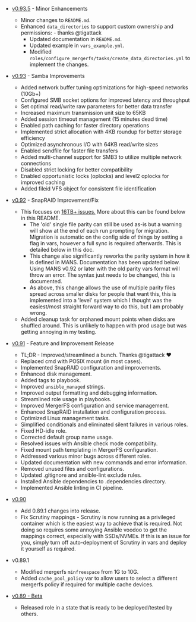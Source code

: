 * [v0.93.5](https://github.com/monstermuffin/muffins-awesome-nas-stack/tree/main) - Minor Enhancements
  * Minor changes to `README.md`.
  * Enhanced `data_directories` to support custom ownership and permissions: - thanks @tigattack
    * Updated documentation in `README.md`.
    * Updated example in `vars_example.yml`.
    * Modified `roles/configure_mergerfs/tasks/create_data_directories.yml` to implement the changes.

* [v0.93](https://github.com/monstermuffin/muffins-awesome-nas-stack/releases/tag/v0.93) - Samba Improvements

  * Added network buffer tuning optimizations for high-speed networks (10Gb+)
  * Configured SMB socket options for improved latency and throughput
  * Set optimal read/write raw parameters for better data transfer
  * Increased maximum transmission unit size to 65KB
  * Added session timeout management (15 minutes dead time)
  * Enabled path caching for faster directory operations
  * Implemented strict allocation with 4KB roundup for better storage efficiency
  * Optimized asynchronous I/O with 64KB read/write sizes
  * Enabled sendfile for faster file transfers
  * Added multi-channel support for SMB3 to utilize multiple network connections
  * Disabled strict locking for better compatibility
  * Enabled opportunistic locks (oplocks) and level2 oplocks for improved caching
  * Added fileid VFS object for consistent file identification

* [v0.92](https://github.com/monstermuffin/muffins-awesome-nas-stack/releases/tag/v0.92) - SnapRAID Improvement/Fix

  * This focuses on [16TB+ issues.](https://github.com/monstermuffin/muffins-awesome-nas-stack/issues/24) More about this can be found below in this README.
    * The 'old' single file parity can still be used as-is but a warning will show at the end of each run prompting for migration. Migration is automatic on the config side of things by setting a flag in vars, however a full sync is required afterwards. This is detailed below in this doc.
    * This change also significantly reworks the parity system in how it is defined in MANS. Documentation has been updated below. Using MANS v0.92 or later with the old parity vars format will throw an error. The syntax just needs to be changed, this is documented.
    * As above, this change allows the use of multiple parity files spread across smaller disks for people that want this, this is implemented into a 'level' system which I thought was the easiest/most straight forward way to do this, but I am probably wrong.
  * Added cleanup task for orphaned mount points when disks are shuffled around. This is unlikely to happen with prod usage but was getting annoying in my testing. 

* [v0.91](https://github.com/monstermuffin/muffins-awesome-nas-stack/releases/tag/v0.91) - Feature and Improvement Release

  * TL;DR - Improved/streamlined a bunch. Thanks @tigattack ❤️ 
  * Replaced cmd with POSIX mount (in most cases).
  * Implemented SnapRAID configuration and improvements.
  * Enhanced disk management.
  * Added tags to playbook.
  * Improved `ansible_managed` strings.
  * Improved output formatting and debugging information.
  * Streamlined role usage in playbooks.
  * Improved MergerFS configuration and service management.
  * Enhanced SnapRAID installation and configuration process.
  * Optimized Linux management tasks.
  * Simplified conditionals and eliminated silent failures in various roles.
  * Fixed HD-idle role.
  * Corrected default group name usage.
  * Resolved issues with Ansible check mode compatibility.
  * Fixed mount path templating in MergerFS configuration.
  * Addressed various minor bugs across different roles.
  * Updated documentation with new commands and error information.
  * Removed unused files and configurations.
  * Updated .gitignore and ansible-lint exclude rules.
  * Installed Ansible dependencies to .dependencies directory.
  * Implemented Ansible linting in CI pipeline.

* [v0.90](https://github.com/monstermuffin/muffins-awesome-nas-stack/releases/tag/v0.90)
  * Add 0.89.1 changes into release.
  * Fix Scrutiny mappings - Scrutiny is now running as a privileged container which is the easiest way to achieve that is required. Not doing so requires some annoying Ansible voodoo to get the mappings correct, especially with SSDs/NVMEs. If this is an issue for you, simply turn off auto-deployment of Scrutiny in vars and deploy it yourself as required. 

* v0.89.1
  * Modified mergerfs `minfreespace` from 1G to 10G.
  * Added `cache_pool_policy` var to allow users to select a different mergerfs policy if required for multiple cache devices.

* [v0.89 - Beta](https://github.com/monstermuffin/muffins-awesome-nas-stack/releases/tag/v0.89)
  * Released role in a state that is ready to be deployed/tested by others.